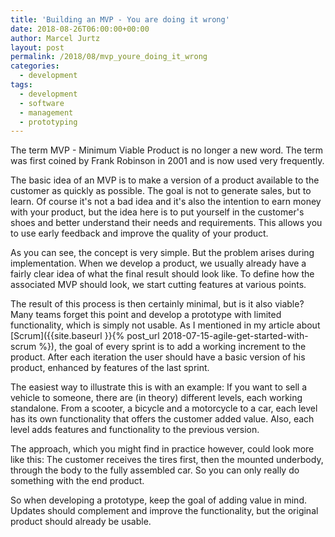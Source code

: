 ```yaml
---
title: 'Building an MVP - You are doing it wrong'
date: 2018-08-26T06:00:00+00:00
author: Marcel Jurtz
layout: post
permalink: /2018/08/mvp_youre_doing_it_wrong
categories:
  - development
tags:
  - development
  - software
  - management
  - prototyping
---
```


The term MVP - Minimum Viable Product is no longer a new word. 
The term was first coined by Frank Robinson in 2001 and is now used very frequently. 

The basic idea of an MVP is to make a version of a product available to the customer as quickly as possible. 
The goal is not to generate sales, but to learn. 
Of course it's not a bad idea and it's also the intention to earn money with your product, 
but the idea here is to put yourself in the customer's shoes and better understand their needs and requirements. 
This allows you to use early feedback and improve the quality of your product.

As you can see, the concept is very simple. But the problem arises during implementation. 
When we develop a product, we usually already have a fairly clear idea of what the final result should look like. 
To define how the associated MVP should look, we start cutting features at various points.

The result of this process is then certainly minimal, but is it also viable? 
Many teams forget this point and develop a prototype with limited functionality, which is simply not usable. 
As I mentioned in my article about [Scrum]({{site.baseurl }}{% post_url 2018-07-15-agile-get-started-with-scrum %}), the goal of every sprint is to add a working increment to the product. 
After each iteration the user should have a basic version of his product, enhanced by features of the last sprint.

The easiest way to illustrate this is with an example: 
If you want to sell a vehicle to someone, there are (in theory) different levels, each working standalone. 
From a scooter, a bicycle and a motorcycle to a car, each level has its own functionality that offers the customer added value. 
Also, each level adds features and functionality to the previous version.

The approach, which you might find in practice however, could look more like this: 
The customer receives the tires first, then the mounted underbody, through the body to the fully assembled car. 
So you can only really do something with the end product.

So when developing a prototype, keep the goal of adding value in mind. Updates should complement and improve the functionality, 
but the original product should already be usable.
